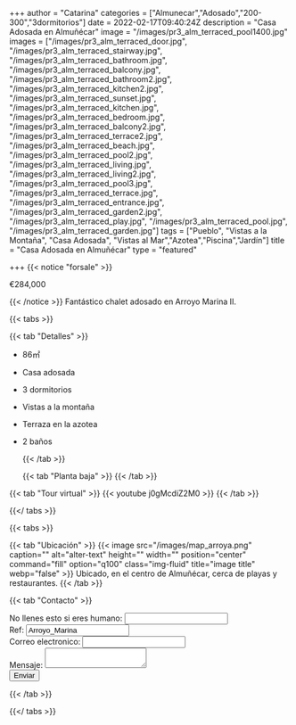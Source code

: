 +++
author = "Catarina"
categories = ["Almunecar","Adosado","200-300","3dormitorios"]
date = 2022-02-17T09:40:24Z
description = "Casa Adosada en Almuñécar"
image = "/images/pr3_alm_terraced_pool1400.jpg"
images = ["/images/pr3_alm_terraced_door.jpg", "/images/pr3_alm_terraced_stairway.jpg", "/images/pr3_alm_terraced_bathroom.jpg", "/images/pr3_alm_terraced_balcony.jpg", "/images/pr3_alm_terraced_bathroom2.jpg", "/images/pr3_alm_terraced_kitchen2.jpg", "/images/pr3_alm_terraced_sunset.jpg", "/images/pr3_alm_terraced_kitchen.jpg", "/images/pr3_alm_terraced_bedroom.jpg", "/images/pr3_alm_terraced_balcony2.jpg", "/images/pr3_alm_terraced_terrace2.jpg", "/images/pr3_alm_terraced_beach.jpg", "/images/pr3_alm_terraced_pool2.jpg", "/images/pr3_alm_terraced_living.jpg", "/images/pr3_alm_terraced_living2.jpg", "/images/pr3_alm_terraced_pool3.jpg", "/images/pr3_alm_terraced_terrace.jpg", "/images/pr3_alm_terraced_entrance.jpg", "/images/pr3_alm_terraced_garden2.jpg", "/images/pr3_alm_terraced_play.jpg", "/images/pr3_alm_terraced_pool.jpg", "/images/pr3_alm_terraced_garden.jpg"]
tags = ["Pueblo", "Vistas a la Montaña", "Casa Adosada", "Vistas al Mar","Azotea","Piscina","Jardín"]
title = "Casa Adosada en Almuñécar"
type = "featured"

+++
{{< notice "forsale" >}}

€284,000

{{< /notice >}} Fantástico chalet adosado en Arroyo Marina II. 

{{< tabs >}}

{{< tab "Detalles" >}}

* 86&#x33A1;
* Casa adosada
* 3 dormitorios
* Vistas a la montaña
* Terraza en la azotea
* 2 baños

  {{< /tab >}}

  {{< tab "Planta baja" >}} {{< /tab >}}

{{< tab "Tour virtual" >}} {{< youtube j0gMcdiZ2M0 >}} {{< /tab >}}

{{</ tabs >}}

{{< tabs >}}

{{< tab "Ubicación" >}}
{{< image src="/images/map_arroya.png" caption="" alt="alter-text" height="" width="" position="center" command="fill" option="q100" class="img-fluid" title="image title" webp="false" >}}
Ubicado, en el centro de Almuñécar, cerca de playas y restaurantes. {{< /tab >}}

{{< tab "Contacto" >}} <form name="propertyContact" method="POST" netlify-honeypot="bot-field" data-netlify="true">
<div class="form-group">
<label>No llenes esto si eres humano: <input name="bot-field" /></label>
</div>
<div class="form-group">
<label>Ref: <input name="property-ref" class="form-control" value="Arroyo_Marina" readonly/></label>
</div>
<div class="form-group">
<label>Correo electronico: <input type="text" class="form-control" name="email" /></label>
</div>
<div class="form-group">
<label>Mensaje: </label> <textarea name="message" class="form-control"></textarea>
</div>
<button type="submit" class="btn btn-primary">Enviar</button>
</form> {{< /tab >}}

{{</ tabs >}}